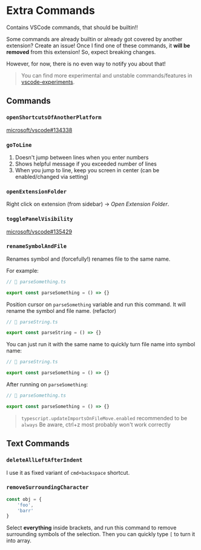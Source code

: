 # Extra Commands

Contains VSCode commands, that should be builtin!!

Some commands are already builtin or already got covered by another extension? Create an issue! Once I find one of these commands, it **will be removed** from this extension! So, expect breaking changes.

However, for now, there is no even way to notify you about that!

> You can find more experimental and unstable commands/features in [vscode-experiments](https://github.com/zardoy/vscode-experiments).

## Commands

### `openShortcutsOfAnotherPlatform`

[microsoft/vscode#134338](https://github.com/microsoft/vscode/issues/134338)

### `goToLine`

1. Doesn't jump between lines when you enter numbers
2. Shows helpful message if you exceeded number of lines
3. When you jump to line, keep you screen in center (can be enabled/changed via setting)

### `openExtensionFolder`

Right click on extension (from sidebar) -> *Open Extension Folder*.

### `togglePanelVisibility`

[microsoft/vscode#135429](https://github.com/microsoft/vscode/issues/135429)

### `renameSymbolAndFile`

Renames symbol and (forcefully!) renames file to the same name.

For example:

```ts
// 📁 parseSomething.ts

export const parseSomething = () => {}
```

Position cursor on `parseSomething` variable and run this command. It will rename the symbol and file name. (refactor)

```ts
// 📁 parseString.ts

export const parseString = () => {}
```

You can just run it with the same name to quickly turn file name into symbol name:

```ts
// 📁 parseString.ts

export const parseSomething = () => {}
```

After running on `parseSomething`:

```ts
// 📁 parseSomething.ts

export const parseSomething = () => {}
```

> `typescript.updateImportsOnFileMove.enabled` recommended to be `always`
> Be aware, ctrl+z most probably won't work correctly

## Text Commands

### `deleteAllLeftAfterIndent`

I use it as fixed variant of `cmd+backspace` shortcut.

### `removeSurroundingCharacter`

```ts
const obj = {
    'foo',
    'barr'
}
```

Select **everything** inside brackets, and run this command to remove surrounding symbols of the selection. Then you can quickly type `[` to turn it into array.
